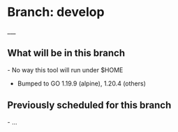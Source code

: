 <H1>Branch: develop</H1>
___
<H2>What will be in this branch</H2>
- No way this tool will run under $HOME

- Bumped to GO 1.19.9 (alpine), 1.20.4 (others)

<H2>Previously scheduled for this branch</H2>
- ...